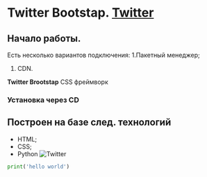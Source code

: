 # Twitter Bootstap. [Twitter](twitter.com)
## Начало работы.
Есть несколько вариантов подключения:
1.Пакетный менеджер;
1. CDN.

 
**Twitter Brootstap** CSS фреймворк
###  Установка через CD

## Построен на базе след. технологий
* HTML;
* CSS;
* Python
 ![Twitter](https://ipsdi.ru/wp-content/uploads/2018/08/Twitter_bird_white_background.png)
 
 
 ```Python
print('hello world')
 ```
 
